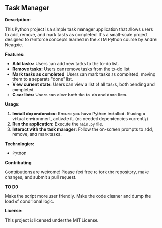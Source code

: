 ## **Task Manager**

**Description:**

This Python project is a simple task manager application that allows users to add, remove, and mark tasks as completed. It's a small-scale project designed to reinforce concepts learned in the ZTM Python course by Andrei Neagoie.

**Features:**

- **Add tasks:** Users can add new tasks to the to-do list.
- **Remove tasks:** Users can remove tasks from the to-do list.
- **Mark tasks as completed:** Users can mark tasks as completed, moving them to a separate "done" list.
- **View current state:** Users can view a list of all tasks, both pending and completed.
- **Clear lists:** Users can clear both the to-do and done lists.

**Usage:**

1. **Install dependencies:** Ensure you have Python installed. If using a virtual environment, activate it. (no needed dependencies currently)
2. **Run the application:** Execute the `main.py` file.
3. **Interact with the task manager:** Follow the on-screen prompts to add, remove, and mark tasks.

**Technologies:**

- Python

**Contributing:**

Contributions are welcome! Please feel free to fork the repository, make changes, and submit a pull request.

**TO DO**

Make the script more user friendly.
Make the code cleaner and dump the load of conditional logic.

**License:**

This project is licensed under the MIT License.
